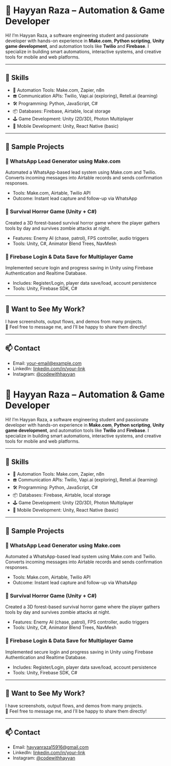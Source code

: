 # 👋 Hayyan Raza – Automation & Game Developer

Hi! I’m Hayyan Raza, a software engineering student and passionate developer with hands-on experience in **Make.com**, **Python scripting**, **Unity game development**, and automation tools like **Twilio** and **Firebase**. I specialize in building smart automations, interactive systems, and creative tools for mobile and web platforms.

---

## 🔧 Skills
- 🧠 Automation Tools: Make.com, Zapier, n8n
- ☎️ Communication APIs: Twilio, Vapi.ai (exploring), Retell.ai (learning)
- 🛠️ Programming: Python, JavaScript, C#
- 📦 Databases: Firebase, Airtable, local storage
- 🕹️ Game Development: Unity (2D/3D), Photon Multiplayer
- 📱 Mobile Development: Unity, React Native (basic)

---

## 🚀 Sample Projects

### 🔹 WhatsApp Lead Generator using Make.com
Automated a WhatsApp-based lead system using Make.com and Twilio. Converts incoming messages into Airtable records and sends confirmation responses.

- Tools: Make.com, Airtable, Twilio API
- Outcome: Instant lead capture and follow-up via WhatsApp

### 🔹 Survival Horror Game (Unity + C#)
Created a 3D forest-based survival horror game where the player gathers tools by day and survives zombie attacks at night.

- Features: Enemy AI (chase, patrol), FPS controller, audio triggers
- Tools: Unity, C#, Animator Blend Trees, NavMesh

### 🔹 Firebase Login & Data Save for Multiplayer Game
Implemented secure login and progress saving in Unity using Firebase Authentication and Realtime Database.

- Includes: Register/Login, player data save/load, account persistence
- Tools: Unity, Firebase SDK, C#

---

## 📸 Want to See My Work?

I have screenshots, output flows, and demos from many projects.  
📩 Feel free to message me, and I’ll be happy to share them directly!

---

## 📫 Contact
- Email: your-email@example.com
- LinkedIn: [linkedin.com/in/your-link](https://linkedin.com)
- Instagram: [@codewithhayyan](https://instagram.com/codewithhayyan)

# 👋 Hayyan Raza – Automation & Game Developer

Hi! I’m Hayyan Raza, a software engineering student and passionate developer with hands-on experience in **Make.com**, **Python scripting**, **Unity game development**, and automation tools like **Twilio** and **Firebase**. I specialize in building smart automations, interactive systems, and creative tools for mobile and web platforms.

---

## 🔧 Skills
- 🧠 Automation Tools: Make.com, Zapier, n8n
- ☎️ Communication APIs: Twilio, Vapi.ai (exploring), Retell.ai (learning)
- 🛠️ Programming: Python, JavaScript, C#
- 📦 Databases: Firebase, Airtable, local storage
- 🕹️ Game Development: Unity (2D/3D), Photon Multiplayer
- 📱 Mobile Development: Unity, React Native (basic)

---

## 🚀 Sample Projects

### 🔹 WhatsApp Lead Generator using Make.com
Automated a WhatsApp-based lead system using Make.com and Twilio. Converts incoming messages into Airtable records and sends confirmation responses.

- Tools: Make.com, Airtable, Twilio API
- Outcome: Instant lead capture and follow-up via WhatsApp

### 🔹 Survival Horror Game (Unity + C#)
Created a 3D forest-based survival horror game where the player gathers tools by day and survives zombie attacks at night.

- Features: Enemy AI (chase, patrol), FPS controller, audio triggers
- Tools: Unity, C#, Animator Blend Trees, NavMesh

### 🔹 Firebase Login & Data Save for Multiplayer Game
Implemented secure login and progress saving in Unity using Firebase Authentication and Realtime Database.

- Includes: Register/Login, player data save/load, account persistence
- Tools: Unity, Firebase SDK, C#

---

## 📸 Want to See My Work?

I have screenshots, output flows, and demos from many projects.  
📩 Feel free to message me, and I’ll be happy to share them directly!

---

## 📫 Contact
- Email: hayyanraza15916@gmail.com
- LinkedIn: [linkedin.com/in/your-link](https://www.linkedin.com/in/hayyangamedev/)
- Instagram: [@codewithhayyan](https://instagram.com/hayyan._.raza)

